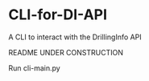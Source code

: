 # CLI-for-DI-API
A CLI to interact with the DrillingInfo API

README UNDER CONSTRUCTION

Run cli-main.py

